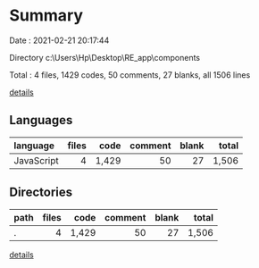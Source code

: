 # Summary

Date : 2021-02-21 20:17:44

Directory c:\Users\Hp\Desktop\RE_app\components

Total : 4 files,  1429 codes, 50 comments, 27 blanks, all 1506 lines

[details](details.md)

## Languages
| language | files | code | comment | blank | total |
| :--- | ---: | ---: | ---: | ---: | ---: |
| JavaScript | 4 | 1,429 | 50 | 27 | 1,506 |

## Directories
| path | files | code | comment | blank | total |
| :--- | ---: | ---: | ---: | ---: | ---: |
| . | 4 | 1,429 | 50 | 27 | 1,506 |

[details](details.md)